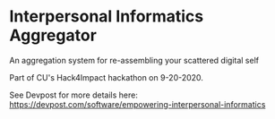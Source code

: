 # Interpersonal Informatics Aggregator
An aggregation system for re-assembling your scattered digital self

Part of CU's Hack4Impact hackathon on 9-20-2020.

See Devpost for more details here:
https://devpost.com/software/empowering-interpersonal-informatics
